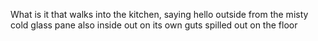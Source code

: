 What is it that walks into the kitchen, saying hello outside from the misty cold glass pane also inside out on its own guts spilled out on the floor

